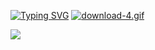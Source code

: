 [![Typing SVG](https://readme-typing-svg.demolab.com?font=Fira+Code&duration=10000&pause=500&random=false&width=650&lines=Hi!+My+name+is+Oleg%2C+I+am+a+novice+Frontend+developer;currently+studying+at+the+cool+programming+school+;IT-INCUBATOR)](https://it-incubator.io/) 
[![download-4.gif](https://i.postimg.cc/Wp63frGc/download-4.gif)](https://music.yandex.ru/users/akido-rus/playlists/1001)
 


![](https://komarev.com/ghpvc/?username=ArefevOleg&style=flat-square)



